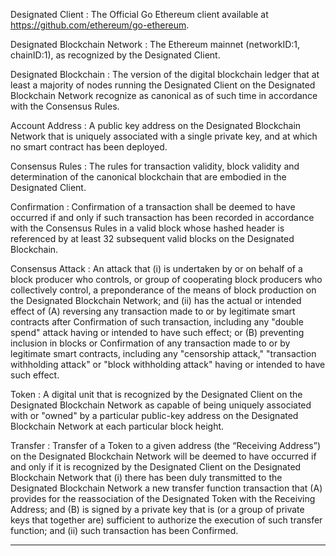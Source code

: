 Designated Client
: The Official Go Ethereum client available at https://github.com/ethereum/go-ethereum.

Designated Blockchain Network
: The Ethereum mainnet (networkID:1, chainID:1), as recognized by the Designated Client. 

Designated Blockchain
: The version of the digital blockchain ledger that at least a majority of nodes running the Designated Client on the Designated Blockchain Network recognize as canonical as of such time in accordance with the Consensus Rules.

Account Address
: A public key address on the Designated Blockchain Network that is uniquely associated with a single private key, and at which no smart contract has been deployed.  

Consensus Rules
: The rules for transaction validity, block validity and determination of the canonical blockchain that are embodied in the Designated Client. 

Confirmation
: Confirmation of a transaction shall be deemed to have occurred if and only if such transaction has been recorded in accordance with the Consensus Rules in a valid block whose hashed header is referenced by at least 32 subsequent valid blocks on the Designated Blockchain. 

Consensus Attack
: An attack that (i) is undertaken by or on behalf of a block producer who controls, or group of cooperating block producers who collectively control, a preponderance of the means of block production on the Designated Blockchain Network; and (ii) has the actual or intended effect of (A) reversing any transaction made to or by legitimate smart contracts after Confirmation of such transaction, including any "double spend" attack having or intended to have such effect; or (B) preventing inclusion in blocks or Confirmation of any transaction made to or by legitimate smart contracts, including any "censorship attack," "transaction withholding attack" or "block withholding attack" having or intended to have such effect.

Token
: A digital unit that is recognized by the Designated Client on the Designated Blockchain Network as capable of being uniquely associated with or "owned" by a particular public-key address on the Designated Blockchain Network at each particular block height.

Transfer
: Transfer of a Token to a given address (the “Receiving Address”) on the Designated Blockchain Network will be deemed to have occurred if and only if it is recognized by the Designated Client on the Designated Blockchain Network that (i) there has been duly transmitted to the Designated Blockchain Network a new transfer function transaction that (A) provides for the reassociation of the Designated Token with the Receiving Address; and (B) is signed by a private key that is (or a group of private keys that together are) sufficient to authorize the execution of such transfer function; and (ii) such transaction has been Confirmed.

---
